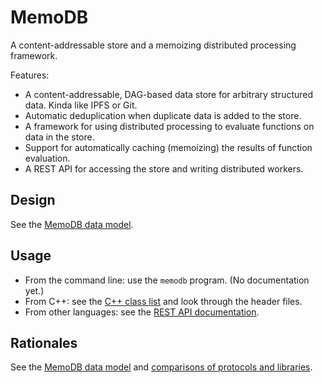 # MemoDB

A content-addressable store and a memoizing distributed processing framework.

Features:

- A content-addressable, DAG-based data store for arbitrary structured data.
  Kinda like IPFS or Git.
- Automatic deduplication when duplicate data is added to the store.
- A framework for using distributed processing to evaluate functions on data in
  the store.
- Support for automatically caching (memoizing) the results of function
  evaluation.
- A REST API for accessing the store and writing distributed workers.

## Design

See the [MemoDB data model].

## Usage

- From the command line: use the `memodb` program. (No documentation yet.)
- From C++: see the [C++ class list] and look through the header files.
- From other languages: see the [REST API documentation].

## Rationales

See the [MemoDB data model] and [comparisons of protocols and libraries].

[C++ class list]: ./classes.md
[comparisons of protocols and libraries]: ./comparisons.md
[MemoDB data model]: ./data-model.md
[REST API documentation]: ./rest-api.md
